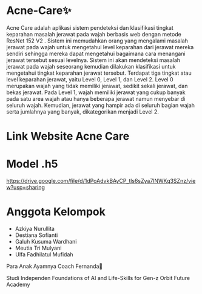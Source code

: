 # Acne-Care✨

Acne Care adalah aplikasi sistem pendeteksi dan klasifikasi tingkat keparahan masalah jerawat pada wajah berbasis web dengan metode ResNet 152 V2 . Sistem ini memudahkan orang yang mengalami masalah jerawat pada wajah untuk mengetahui level keparahan dari jerawat mereka sendiri sehingga mereka dapat mengetahui bagaimana cara menangani jerawat tersebut sesuai levelnya. Sistem ini akan mendeteksi masalah jerawat pada wajah seseorang kemudian dilakukan klasifikasi untuk mengetahui tingkat keparahan jerawat tersebut. Terdapat tiga tingkat atau level keparahan jerawat, yaitu Level 0, Level 1, dan Level 2. Level 0 merupakan wajah yang tidak memiliki jerawat, sedikit sekali jerawat, dan bekas jerawat. Pada Level 1, wajah memiliki jerawat yang cukup banyak pada satu area wajah atau hanya beberapa jerawat namun menyebar di seluruh wajah. Kemudian, jerawat yang hampir ada di seluruh bagian wajah serta jumlahnya yang banyak, dikategorikan menjadi Level 2.

# Link Website Acne Care


# Model .h5

https://drive.google.com/file/d/1dPoAdvkBAyCP_tls6sZya7lNWKq3SZnz/view?usp=sharing

# Anggota Kelompok

- Azkiya Nurullita
- Destiana Sofianti
- Galuh Kusuma Wardhani 
- Meutia Tri Mulyani
- Ulfa Fadhilatul Mufidah

Para Anak Ayamnya Coach Fernanda🐣

Studi Independen Foundations of AI and Life-Skills for Gen-z
Orbit Future Academy
